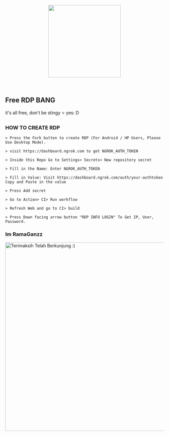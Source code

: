 <p align="center">

<img src="https://raw.githubusercontent.com/A187ID/AR15BOT/main/aris/A187.jpg" width="230" height="230"/>

</p>

<br>

## Free RDP BANG

it's all free, don't be stingy ⭐️ yes: D

### HOW TO CREATE RDP
```
> Press the Fork button to create RDP (For Android / HP Users, Please Use Desktop Mode).

> visit https://dashboard.ngrok.com to get NGROK_AUTH_TOKEN

> Inside this Repo Go to Settings> Secrets> New repository secret

> Fill in the Name: Enter NGROK_AUTH_TOKEN

> Fill in Value: Visit https://dashboard.ngrok.com/auth/your-authtoken Copy and Paste in the value

> Press Add secret 

> Go to Action> CI> Run workflow

> Refresh Web and go to CI> build

> Press Down facing arrow button "RDP INFO LOGIN" To Get IP, User, Password.
```
</details>

### Im RamaGanzz

<img src="https://github.com/TheDudeThatCode/TheDudeThatCode/blob/master/Assets/Mario_Gameplay.gif" alt="Terimaksih Telah Berkunjung :)" width="600" />
